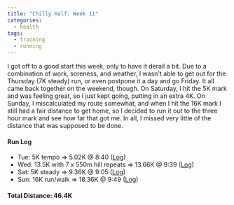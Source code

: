 ```yaml
---
title: "Chilly Half: Week 11"
categories:
  - health
tags:
  - training
  - running
---
```


I got off to a good start this week, only to have it derail a bit. Due to a combination of work, soreness, and weather, I wasn't able to get out for the Thursday (7K steady) run, or even postpone it a day and go Friday. It all came back together on the weekend, though. On Saturday, I hit the 5K mark and was feeling great, so I just kept going, putting in an extra 4K. On Sunday, I miscalculated my route somewhat, and when I hit the 16K mark I still had a fair distance to get home, so I decided to run it out to the three hour mark and see how far that got me. In all, I missed very little of the distance that was supposed to be done.

#### Run Log

- Tue: 5K tempo &rArr; 5.02K @ 8:40 ([Log](https://runkeeper.com/user/cdevans/activity/1684613620))
- Wed: 13.5K with 7 x 550m hill repeats &rArr; 13.66K @ 9:39 ([Log](https://runkeeper.com/user/cdevans/activity/1685205491))
- Sat: 5K steady &rArr; 9.36K @ 9:05 ([Log](https://runkeeper.com/user/cdevans/activity/1686795881))
- Sun: 16K run/walk &rArr; 18.36K @ 9:49 ([Log](https://runkeeper.com/user/cdevans/activity/1687427095))

#### Total Distance: 46.4K
